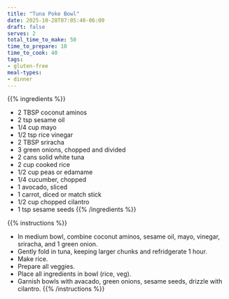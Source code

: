 ```yaml
---
title: "Tuna Poke Bowl"
date: 2025-10-28T07:05:40-06:00
draft: false
serves: 2
total_time_to_make: 50
time_to_prepare: 10
time_to_cook: 40
tags:
- gluten-free
meal-types:
- dinner
---
```


{{% ingredients %}}
- 2 TBSP coconut aminos
- 2 tsp sesame oil
- 1/4 cup mayo
- 1/2 tsp rice vinegar
- 2 TBSP sriracha
- 3 green onions, chopped and divided
- 2 cans solid white tuna 
- 2 cup cooked rice
- 1/2 cup peas or edamame
- 1/4 cucumber, chopped
- 1 avocado, sliced
- 1 carrot, diced or match stick
- 1/2 cup chopped cilantro
- 1 tsp sesame seeds
{{% /ingredients %}}

{{% instructions %}}
- In medium bowl, combine coconut aminos, sesame oil, mayo, vinegar, sriracha, and 1 green onion.
- Gently fold in tuna, keeping larger chunks and refridgerate 1 hour.
- Make rice.
- Prepare all veggies.
- Place all ingredients in bowl (rice, veg).
- Garnish bowls with avacado, green onions, sesame seeds, drizzle with cilantro.
{{% /instructions %}}
